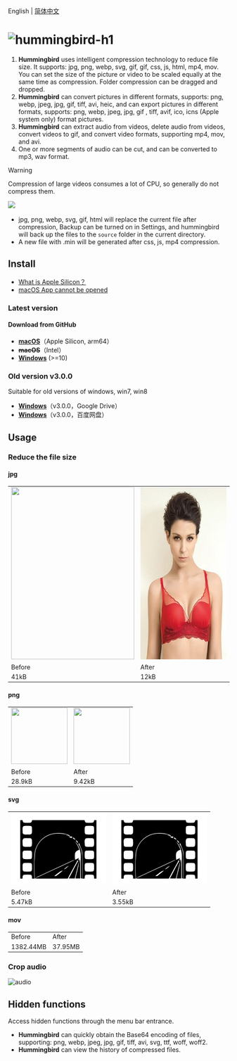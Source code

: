 English | [简体中文](./README-zh-CN.md)

# <img alt="hummingbird-h1" src="https://github.com/leibnizli/hummingbird/assets/1193966/8a1a4c5b-e69b-4788-961b-60d9d323781c" width="240">

1. **Hummingbird** uses intelligent compression technology to reduce file size. It supports: jpg, png, webp, svg, gif, gif, css, js, html, mp4, mov. You can set the size of the picture or video to be scaled equally at the same time as compression. Folder compression can be dragged and dropped.
2. **Hummingbird** can convert pictures in different formats, supports: png, webp, jpeg, jpg, gif, tiff, avi, heic, and can export pictures in different formats, supports: png, webp, jpeg, jpg, gif , tiff, avif, ico, icns (Apple system only) format pictures.
3. **Hummingbird** can extract audio from videos, delete audio from videos, convert videos to gif, and convert video formats, supporting mp4, mov, and avi.
4. One or more segments of audio can be cut, and can be converted to mp3, wav format.

> [!WARNING]
> Compression of large videos consumes a lot of CPU, so generally do not compress them.

<img src="https://github.com/leibnizli/hummingbird/assets/1193966/2a07f300-2d62-4624-9043-24d5daa6bd7a" width="424">

* jpg, png, webp, svg, gif, html will replace the current file after compression, Backup can be turned on in Settings, and hummingbird will back up the files to the `source` folder in the current directory.
* A new file with .min will be generated after css, js, mp4 compression.

## Install

* [What is Apple Silicon？](https://arayofsunshine.dev/blog/apple-silicon)
* [macOS App cannot be opened](https://arayofsunshine.dev/blog/macos-app-cannot-be-opened)

### Latest version

#### Download from GitHub

* <a href="https://github.com/leibnizli/hummingbird/releases">**macOS**</a>（Apple Silicon, arm64）
* ~~**macOS**~~（Intel）
* <a href="https://github.com/leibnizli/hummingbird/releases/tag/v5.3.0">**Windows**</a> (>=10)


### Old version v3.0.0

Suitable for old versions of windows, win7, win8

* <a href="https://drive.google.com/file/d/1eMLdviqWVWRv8gXT_d1W1uUZoIwIumVS/view?usp=drive_link">**Windows**</a>（v3.0.0，Google Drive）
* <a href="https://pan.baidu.com/s/1146zRGqLFlDR27a7rUgr5w">**Windows**</a>（v3.0.0，百度网盘）

## Usage

### Reduce the file size

#### jpg

<table>
    <tbody>
        <tr>
            <td><img src="./demo/jpg-before.jpg" alt="" width="280" height="392"></td>
            <td><img src="./demo/jpg-after.jpg" alt="" width="280" height="392"></td>
        </tr>
        <tr>
            <td>Before</td>
            <td>After</td>
        </tr>
        <tr>
            <td>41kB</td>
            <td>12kB</td>
        </tr>
    </tbody>
</table>

#### png

<table>
    <tbody>
        <tr>
            <td><img src="./demo/png-before.png" alt="" width="128" height="128"></td>
            <td><img src="./demo/png-after.png" alt="" width="128" height="128"></td>
        </tr>
        <tr>
            <td>Before</td>
            <td>After</td>
        </tr>
        <tr>
            <td>28.9kB</td>
            <td>9.42kB</td>
        </tr>
    </tbody>
</table>

#### svg

<table>
    <tbody>
        <tr>
            <td><img src="./demo/svg-before.svg" alt="" width="216" height="164"></td>
            <td><img src="./demo/svg-after.svg" alt="" width="216" height="164"></td>
        </tr>
        <tr>
            <td>Before</td>
            <td>After</td>
        </tr>
        <tr>
            <td>5.47kB</td>
            <td>3.55kB</td>
        </tr>
    </tbody>
</table>

#### mov

<table>
    <tbody>
        <tr>
            <td>Before</td>
            <td>After</td>
        </tr>
        <tr>
            <td>1382.44MB</td>
            <td>37.95MB</td>
        </tr>
    </tbody>
</table>

### Crop audio

<img alt="audio" src="https://github.com/leibnizli/hummingbird/assets/1193966/9c8a9f07-fd62-416e-b536-57483730834f" width="300">


## Hidden functions

Access hidden functions through the menu bar entrance.

* **Hummingbird** can quickly obtain the Base64 encoding of files, supporting: png, webp, jpeg, jpg, gif, tiff, avi, svg, ttf, woff, woff2.
* **Hummingbird** can view the history of compressed files.
